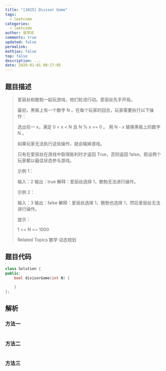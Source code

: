 ```yaml
---
title: "[1025] Divisor Game"
tags:
  - leetcode
categories:
  - leetcode
author: 张学志
comments: true
updated: false
permalink:
mathjax: false
top: false
description: ...
date: 2020-01-01 00:17:05
---
```


## 题目描述

> 爱丽丝和鲍勃一起玩游戏，他们轮流行动。爱丽丝先手开局。 
> 
> 最初，黑板上有一个数字 N 。在每个玩家的回合，玩家需要执行以下操作： 
> 
> 
> 选出任一 x，满足 0 < x < N 且 N % x == 0 。 
> 用 N - x 替换黑板上的数字 N 。 
> 
> 
> 如果玩家无法执行这些操作，就会输掉游戏。 
> 
> 只有在爱丽丝在游戏中取得胜利时才返回 True，否则返回 false。假设两个玩家都以最佳状态参与游戏。 
> 
> 
> 
> 
> 
> 
> 示例 1： 
> 
> 输入：2
> 输出：true
> 解释：爱丽丝选择 1，鲍勃无法进行操作。
> 
> 
> 示例 2： 
> 
> 输入：3
> 输出：false
> 解释：爱丽丝选择 1，鲍勃也选择 1，然后爱丽丝无法进行操作。
> 
> 
> 
> 
> 提示： 
> 
> 
> 1 <= N <= 1000 
> 
> Related Topics 数学 动态规划

## 题目代码

```cpp
class Solution {
public:
    bool divisorGame(int N) {
        
    }
};
```

## 解析

### 方法一

```cpp

```

### 方法二

```cpp

```

### 方法三

```cpp

```

